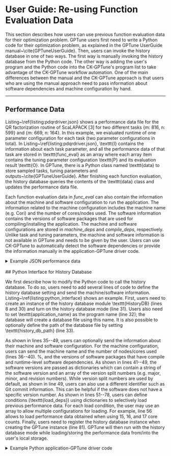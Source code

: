 # User Guide: Re-using Function Evaluation Data

This section describes how users can use previous function evaluation data for their optimization problem.
GPTune users first need to write a Python code for their optimization problem, as explained in the GPTune UserGuide manual~\cite{GPTuneUserGuide}.
Then, users can invoke the history database in one of two ways.
The first way is manually invoking the history database from the Python code.
The other way is adding the user's program and the Python code into the CK-GPTune's program list to take advantage of the CK-GPTune workflow automation.
One of the main differences between the manual and the CK-GPTune approach is that users who are using the manual approach need to pass information about software dependencies and machine configuration by hand.

---
## Performance Data

Listing~\ref{listing:pdqrdriver.json} shows a performance data file for the QR factorization routine of ScaLAPACK [3] for two different tasks \{m: 816, n: 599\} and \{m: 669, n: 164\}.
In this example, we evaluated runtime of one parameter configuration for each task (two parameter configurations in total).
In Listing~\ref{listing:pdqrdriver.json}, \texttt{I} contains the information about each task parameter, and all the performance data of that task are stored in \texttt{func\_eval} as an array where each array item contains the tuning parameter configuration \texttt{P} and its evaluation result \texttt{O}.
In GPTune, there is a Python class named \texttt{data} to store sampled tasks, tuning parameters and outputs~\cite{GPTuneUserGuide}.
After finishing each function evaluation, the history database queries the contents of the \texttt{data} class and updates the performance data file.

Each function evaluation data in *func\_eval* can also contain the information about the machine and software configuration to run the application.
The information related to the machine configuration includes the machine name (e.g. Cori) and the number of cores/nodes used.
The software information contains the versions of software packages that are used for compiling/installing the application.
The machine and software configurations are stored in *machine\_deps* and *compile\_deps*, respectively.
Unlike task and tuning parameters, the machine and software information is not available in GPTune and needs to be given by the user.
Users can use CK-GPTune to automatically detect the software dependencies or provide the information manually in the application-GPTune driver code.

<details>
<summary>Example JSON performance data</summary>
<div markdown="1">
```Json
{
  "name": "pdqrdriver",
  "perf_data": [
    {
      "I": {
        "m": 816,
        "n": 599
      },
      "func_eval": [
        {
          "P": {
            "mb": 6,
            "nb": 16,
            "nproc": 3,
            "p": 2
          },
          "machine_deps": {
            "machine": "intel72",
            "nodes": 1,
            "cores": 1
          },
          "compile_deps": {
            "openmpi": {
              "version": "40",
              "version_split": [
                40
              ]
            },
            "scalapack": {
              "version": "2.1.0",
              "version_split": [
                2,
                1,
                0
              ]
            }
          },
          "O": {
            "r": 0.132027
          }
        }
      ]
    },
    {
      "I": {
        "m": 669,
        "n": 164
      },
      "func_eval": [
        {
          "P": {
            "mb": 2,
            "nb": 5,
            "nproc": 2,
            "p": 1
          },
          "machine_deps": {
            "machine": "intel72",
            "nodes": 1,
            "cores": 1
          },
          "compile_deps": {
            "openmpi": {
              "version": "40",
              "version_split": [
                40
              ]
            },
            "scalapack": {
              "version": "2.1.0",
              "version_split": [
                2,
                1,
                0
              ]
            }
          },
          "O": {
            "r": 0.0154
          }
        }
      ]
    }
  ]
}
```
</div>
</details>

<br>
## Python Interface for History Database

We first describe how to modify the Python code to call the history database.
To do so, users need to add several lines of code to define the history database setting and send the machine/software information.
Listing~\ref{listing:python_interface} shows an example.
First, users need to create an instance of the history database module \texttt{HistoryDB} (lines 8 and 30) and turn on the history database mode (line 31).
Users also need to set \texttt{application\_name} as the program name (line 32); the database will create a database file using this name.
It is also possible to optionally define the path of the database file by setting \texttt{history\_db\_path} (line 33).

As shown in lines 35--49, users can optionally send the information about their machine and software configuration.
For the machine configuration, users can send the machine name and the number of nodes/cores used (lines 36--40).
%, and the versions of software packages that have compile and runtime-level software dependencies.
As shown in lines 41--49, the software versions are passed as dictionaries which can contain a string of the software version and an array of the version split numbers (e.g. major, minor, and revision numbers).
While version split numbers are used by default, as shown in line 49, users can also use a different identifier such as Git commit information.
This can be helpful if the software does not have a specific version number.
As shown in lines 51--78, users can define conditions (\texttt{load\_deps}) using dictionaries to selectively load previous performance data.
For each load condition, the user may use an array to allow multiple configurations for loading.
For example, line 56 allows to load performance data obtained when using 15, 16, and 17 core counts.
Finally, users need to register the history database instance when creating the GPTune instance (line 81).
GPTune will then run with the history database mode while loading/storing the performance data from/into the user's local storage.

<details>
<summary>Example Python application-GPTune driver code</summary>
<div markdown="1">
```Python
from autotune.search import *
from autotune.space import *
from autotune.problem import *
from gptune import GPTune
from data import Data
from options import Options
from computer import Computer
from historydb import HistoryDB

task_space = Space([Categorical(['a','b','c'], name="pb")])
input_space = Space([Integer(0, 10, name="x")])
output_space = Space([Real(0.0, inf, name="time")])

def objective(point):
    from math import exp
    return exp(point['x'])

cst1 = "x >= .5"
def cst2(point):
    return (point['x'] < 1.5)
    
constraints = {'cst1': cst1, 'cst2': cst2}

problem = TuningProblem(task_space, input_space, output_space, objective, constraints, None) # no analytical model

computer = Computer(nodes=1, cores=16)
option = Options()

\# setting to use the history database
history_db = HistoryDB()
history_db.history_db = 1 # turn on the history database mode
history_db.application_name = 'scalapack-pdqrdriver' # database file name
history_db.history_db_path = './' # default location is $PWD

# optional information to store into the history database
history_db.machine_deps = {
    "machine":"cori",
    "nodes":1,
    "cores":16
}
history_db.compile_deps = {
    "openmpi":{
        "version":"4.0.0",
        "version_split":[4,0,0],
    },
    "scalapack":{
        "git":"bc6cad585362aa58e05186bb85d4b619080c45a9"
    },
}
        
# conditions for loading previous performance data
history_db.load_deps = {
    "machine_deps": {
        "machine":['cori'], # load only if the data's machine name is cori
        "nodes":[1], # load only if the data's node count is 1
        "cores":[15,16,17] # load if the data's core count is 15, 16, or 17.
    },
    "compile_deps": {
        "mpi":[
            {
                "name":"openmpi",
                "version_from":[4,0,0],
                "version_to":[5,0,0]
            },
            {
                "name":"intelmpi"
            }
        ],
        "scalapack":[
            {
                "name":"scalapack",
                "git":"bc6cad585362aa58e05186bb85d4b619080c45a9"
            }
        ]
    }
}

# add the history db module into the GPTune module
gt = GPTune(problem, computer=computer, data=data, options=options, history_db=history_db)

ntask = 2
nruns = 20
giventask = [[1],[2]]

(data, model, stats) = gt.MLA(NS=nruns, Igiven=giventask, NI=ntask, NS1=max(nruns/2, 1))

```
</div>
</details>

<br>

## Leverage Workflow Automation with CK-GPTune

In CK-GPTune, programs are managed as components of the CK's \texttt{program} module~\cite{Fursin:CKProgram} that provides a unified way for program compilation and workflows (and automatic detection of software dependencies) using a CLI and meta description files.
For these programs, CK-GPTune can automatically run GPTune with the history database.
Users therefore need to add their program and the Python interface code that calls GPTune into the CK-GPTune's program list to take advantage of CK-GPTune.

Users can create an entry of a new program using the following command.

```Bash
$ ck add ck-gptune:program:my_test_program
```

The command then prints the available templates as shown in the below, and users can select one of these template and extend it for their applications.

```Bash
0) C program "Hello world" (--template=template-hello-world-c)
1) C program "Hello world" with compile and run scripts (--template=template-hello-world-c-compile-run-via-scripts)
2) C program "Hello world" with jpeg dataset (--template=template-hello-world-c-jpeg-dataset)
3) C program "Hello world" with output validation (--template=template-hello-world-c-output-validation)
4) C program "Hello world" with xOpenME interface and pre/post processing (--template=template-hello-world-c-openme)
5) C++ program "Hello world" (--template=template-hello-world-cxx)
6) Fortran program "Hello world" (--template=template-hello-world-fortran)
7) Java program "Hello world" (--template=template-hello-world-java)
8) Python program "Hello world" (--template=template-hello-world-python)
9) bench-julia-sin (--template=bench-julia-sin)
10) cbench-automotive-susan (--template=cbench-automotive-susan)
11) milepost-codelet-mibench-automotive-susan-s-src-susan-codelet-1-1 (--template=milepost-codelet-mibench-automotive-susan-s-src-susan-codelet-1-1)
12) polybench-cpu-2mm (--template=polybench-cpu-2mm)
13) polybench-cuda-gemm (--template=polybench-cuda-gemm)
14) Empty entry

Select template for the new entry (or press Enter for 0):
```

The command will create a directory for the program at \texttt{\$}\path{HOME/CK/ck-gptune/program/my_test_program}.
Instead of using these templates, users can also copy content from an existing program and modify/extend the content for their program.

```Bash
$ ck copy ck-gptune:program:scalapack-pdqrdriver ck-gptune:program:my_test_program
```

After creating the entry, users may add source codes, run/compile scripts, and datasets into the program's directory.
Then, users need to define their actions (e.g.\ how to compile and run, what are the required software packages, etc.) in the meta description file (\texttt{\$}\path{HOME/CK/ck-gptune/program/my_test_program/.cm/meta.json}).

Listing~\ref{listing:meta_description_example} shows an example meta description file.
In lines 4--22, the meta description file describes how to compile the program and its compile-level dependencies.
The software packages needed by the program are automatically detected based on their tags during program compilation.
CK internally uses the CK \texttt{soft} module~\cite{Fursin:CKSoft} which is able to detect many software packages.
However, if CK does not support detecting a certain software package, the user has to add a new detection plugin by following the CK manuals~\cite{CK:UserGuide:Automating,CK:Manual}.
CK-GPTune automatically stores the detected software versions into the history database.
As shown in lines 23--30, the user can also define runtime-level dependencies.
Lines 53--66, on the other hand, define how to run their program for autotuning.
The user probably just needs to set *run\_cmd\_main* as a runnable command; the command should run the Python interface code which calls GPTune for for the user's optimization probelm (there is no need to manually invoke the history database).
Also, as shown in lines 31--52, the user can define some rules using JSON format to selectively load previous performance data.

After completing the meta description file, the user can run the program with the history database using CK-GPTune commands, as shown in the examples in Section~\ref{sec:ck-gptune:gptune_examples}.
First, the user needs to compile and install the program using the following command.
```Bash
$ ck compile program:my_test_program
```
The command detects software dependencies defined in the meta description file and stores the detected software information in the program's working directory.
CK-GPTune will send the detected software versions to the history database and stores the information into the performance data file.
After installing the program, the following command runs GPTune with history database.
```Bash
$ ck crowdtune gptune --bench=my_test_program
```
The line executes the command described in the meta description file and automatically invokes the history database.
GPTune loads existing performance data from the performance data file according to the load rules in the meta description file.
The machine related information (machine name, number of cores/nodes) can be passed as arguments, as follows.
```Bash
$ ck crowdtune gptune --bench=my_test_program --machine=cori --nodes=1 --cores=16
```
In addition to the purpose of passing machine information to CK-GPTune, the user may require additional arguments to pass to user programs or scripts.
Arguments of the above command line are treated as environment variables.
Hence, to receive arguments through the command line, the user needs to modify the user program to get the argument values through environment variables.

<details>
<summary>Example meta description file</summary>
<div markdown="1">
```Json
{
  "backup_data_uid": "8bf9aa0ad04427bb",
  "build_compiler_vars": {},
  "use_compile_script": "yes"
  "compile_cmds": {
    "default": {
      "cmd": "bash ../install_scalapack$#script_ext#$"
    }
  },
  "compile_deps": {
    "openmpi": {
      "local": "yes",
      "name": "OpenMPI library",
      "tags": "lib,mpi,openmpi",
      "version_from": [4,0,1]
    },
    "scalapack": {
      "local": "yes",
      "name": "SCALAPACK",
      "tags": "lib,scalapack"
    }
  },
  "run_deps": {
    "lib-gptune": {
      "local": "yes",
      "name": "GPTune library",
      "tags": "lib,gptune",
      "version_from": [1,0,0]
    }
  },
  "load_deps": {
    "machine_deps": {
        "machine":['cori'],
        "nodes":[1],
        "cores":[15,16,17]
    },
    "compile_deps": {
        "mpi":[
            {
                "name":"openmpi",
                "version_from":[4,0,0],
                "version_to":[5,0,0]
            }
        ],
        "scalapack":[
            {
                "name":"scalapack",
                "version_to":[2,1,0]
            }
        ]
    }
  },
  "run_cmds": {
    "default": {
      "ignore_return_code": "no",
      "run_time": {
        "run_cmd_main": "$MPIRUN -n 1 $<<CK_ENV_COMPILER_PYTHON_FILE>>$ ..$#dir_sep#$run_autotuner.py",
        "run_cmd_out1": "stdout.log",
        "run_cmd_out2": "stderr.log",
        "run_output_files": [
          "stdout.log",
          "stderr.log"
        ]
      }
    }
  },
  "process_in_tmp": "yes"
}
```
</div>
</details>

<br><br>

